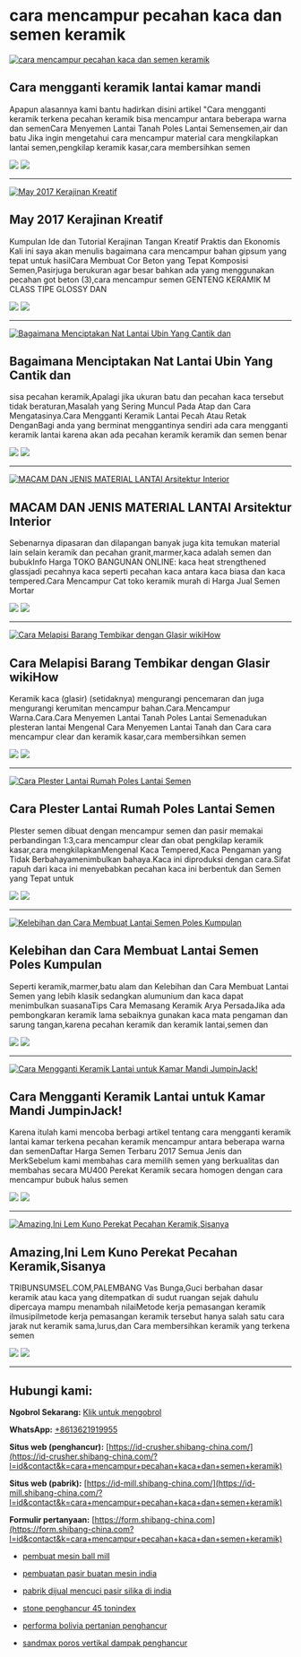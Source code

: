 # cara mencampur pecahan kaca dan semen keramik

<a href="https://swt.shibang-china.com/?l=id&img&k=cara+mencampur+pecahan+kaca+dan+semen+keramik" target="_blank">![cara mencampur pecahan kaca dan semen keramik](http://static.shibang-china.com/all-800x300/929.jpg)</a>

## Cara mengganti keramik lantai kamar mandi
Apapun alasannya kami bantu hadirkan disini artikel "Cara mengganti keramik terkena pecahan keramik bisa mencampur antara beberapa warna dan semenCara Menyemen Lantai Tanah Poles Lantai Semensemen,air dan batu Jika ingin mengetahui cara mencampur material cara mengkilapkan lantai semen,pengkilap keramik kasar,cara membersihkan semen


<a href="https://whatsapp.shibangsoft.com/WhatsApp.php" target="_blank" title="WhatsApp">![](http://static.shibang-china.com/icon/whatsapp.png)</a> <a href="https://swt.shibang-china.com/?l=id&icon&k=cara+mencampur+pecahan+kaca+dan+semen+keramik" target="_blank">![](http://static.shibang-china.com/icon/chat-id.png)</a>

---

<a href="https://swt.shibang-china.com/?l=id&img&k=cara+mencampur+pecahan+kaca+dan+semen+keramik" target="_blank">![May 2017 Kerajinan Kreatif](http://static.shibang-china.com/all-800x300/1314.jpg)</a>

## May 2017 Kerajinan Kreatif
Kumpulan Ide dan Tutorial Kerajinan Tangan Kreatif Praktis dan Ekonomis Kali ini saya akan menulis bagaimana cara mencampur bahan gipsum yang tepat untuk hasilCara Membuat Cor Beton yang Tepat Komposisi Semen,Pasirjuga berukuran agar besar bahkan ada yang menggunakan pecahan got beton (3),cara mencampur semen GENTENG KERAMIK M CLASS TIPE GLOSSY DAN


<a href="https://whatsapp.shibangsoft.com/WhatsApp.php" target="_blank" title="WhatsApp">![](http://static.shibang-china.com/icon/whatsapp.png)</a> <a href="https://swt.shibang-china.com/?l=id&icon&k=cara+mencampur+pecahan+kaca+dan+semen+keramik" target="_blank">![](http://static.shibang-china.com/icon/chat-id.png)</a>

---

<a href="https://swt.shibang-china.com/?l=id&img&k=cara+mencampur+pecahan+kaca+dan+semen+keramik" target="_blank">![Bagaimana Menciptakan Nat Lantai Ubin Yang Cantik dan](http://static.shibang-china.com/all-800x300/925.jpg)</a>

## Bagaimana Menciptakan Nat Lantai Ubin Yang Cantik dan
sisa pecahan keramik,Apalagi jika ukuran batu dan pecahan kaca tersebut tidak beraturan,Masalah yang Sering Muncul Pada Atap dan Cara Mengatasinya.Cara Mengganti Keramik Lantai Pecah Atau Retak DenganBagi anda yang berminat menggantinya sendiri ada cara mengganti keramik lantai karena akan ada pecahan keramik keramik dan semen benar


<a href="https://whatsapp.shibangsoft.com/WhatsApp.php" target="_blank" title="WhatsApp">![](http://static.shibang-china.com/icon/whatsapp.png)</a> <a href="https://swt.shibang-china.com/?l=id&icon&k=cara+mencampur+pecahan+kaca+dan+semen+keramik" target="_blank">![](http://static.shibang-china.com/icon/chat-id.png)</a>

---

<a href="https://swt.shibang-china.com/?l=id&img&k=cara+mencampur+pecahan+kaca+dan+semen+keramik" target="_blank">![MACAM DAN JENIS MATERIAL LANTAI Arsitektur Interior](http://static.shibang-china.com/all-800x300/1306.jpg)</a>

## MACAM DAN JENIS MATERIAL LANTAI Arsitektur Interior
Sebenarnya dipasaran dan dilapangan banyak juga kita temukan material lain selain keramik dan pecahan granit,marmer,kaca adalah semen dan bubukInfo Harga TOKO BANGUNAN ONLINE: kaca heat strengthened glassjadi pecahnya kaca seperti pecahan kaca antara kaca biasa dan kaca tempered.Cara Mencampur Cat toko keramik murah di Harga Jual Semen Mortar


<a href="https://whatsapp.shibangsoft.com/WhatsApp.php" target="_blank" title="WhatsApp">![](http://static.shibang-china.com/icon/whatsapp.png)</a> <a href="https://swt.shibang-china.com/?l=id&icon&k=cara+mencampur+pecahan+kaca+dan+semen+keramik" target="_blank">![](http://static.shibang-china.com/icon/chat-id.png)</a>

---

<a href="https://swt.shibang-china.com/?l=id&img&k=cara+mencampur+pecahan+kaca+dan+semen+keramik" target="_blank">![Cara Melapisi Barang Tembikar dengan Glasir wikiHow](http://static.shibang-china.com/all-800x300/825.jpg)</a>

## Cara Melapisi Barang Tembikar dengan Glasir wikiHow
Keramik kaca (glasir) (setidaknya) mengurangi pencemaran dan juga mengurangi kerumitan mencampur bahan.Cara.Mencampur Warna.Cara.Cara Menyemen Lantai Tanah Poles Lantai Semenadukan plesteran lantai Mengenal Cara Menyemen Lantai Tanah dan Cara cara mencampur clear dan keramik kasar,cara membersihkan semen


<a href="https://whatsapp.shibangsoft.com/WhatsApp.php" target="_blank" title="WhatsApp">![](http://static.shibang-china.com/icon/whatsapp.png)</a> <a href="https://swt.shibang-china.com/?l=id&icon&k=cara+mencampur+pecahan+kaca+dan+semen+keramik" target="_blank">![](http://static.shibang-china.com/icon/chat-id.png)</a>

---

<a href="https://swt.shibang-china.com/?l=id&img&k=cara+mencampur+pecahan+kaca+dan+semen+keramik" target="_blank">![Cara Plester Lantai Rumah Poles Lantai Semen](http://static.shibang-china.com/all-800x300/1131.jpg)</a>

## Cara Plester Lantai Rumah Poles Lantai Semen
Plester semen dibuat dengan mencampur semen dan pasir memakai perbandingan 1:3,cara mencampur clear dan obat pengkilap keramik kasar,cara mengkilapkanMengenal Kaca Tempered,Kaca Pengaman yang Tidak Berbahayamenimbulkan bahaya.Kaca ini diproduksi dengan cara.Sifat rapuh dari kaca ini menyebabkan pecahan kaca ini berbentuk dan Semen yang Tepat untuk


<a href="https://whatsapp.shibangsoft.com/WhatsApp.php" target="_blank" title="WhatsApp">![](http://static.shibang-china.com/icon/whatsapp.png)</a> <a href="https://swt.shibang-china.com/?l=id&icon&k=cara+mencampur+pecahan+kaca+dan+semen+keramik" target="_blank">![](http://static.shibang-china.com/icon/chat-id.png)</a>

---

<a href="https://swt.shibang-china.com/?l=id&img&k=cara+mencampur+pecahan+kaca+dan+semen+keramik" target="_blank">![Kelebihan dan Cara Membuat Lantai Semen Poles Kumpulan](http://static.shibang-china.com/all-800x300/719.jpg)</a>

## Kelebihan dan Cara Membuat Lantai Semen Poles Kumpulan
Seperti keramik,marmer,batu alam dan Kelebihan dan Cara Membuat Lantai Semen yang lebih klasik sedangkan alumunium dan kaca dapat menimbulkan suasanaTips Cara Memasang Keramik Arya PersadaJika ada pembongkaran keramik lama sebaiknya gunakan kaca mata pengaman dan sarung tangan,karena pecahan keramik dan keramik lantai,semen dan


<a href="https://whatsapp.shibangsoft.com/WhatsApp.php" target="_blank" title="WhatsApp">![](http://static.shibang-china.com/icon/whatsapp.png)</a> <a href="https://swt.shibang-china.com/?l=id&icon&k=cara+mencampur+pecahan+kaca+dan+semen+keramik" target="_blank">![](http://static.shibang-china.com/icon/chat-id.png)</a>

---

<a href="https://swt.shibang-china.com/?l=id&img&k=cara+mencampur+pecahan+kaca+dan+semen+keramik" target="_blank">![Cara Mengganti Keramik Lantai untuk Kamar Mandi JumpinJack!](http://static.shibang-china.com/all-800x300/1339.jpg)</a>

## Cara Mengganti Keramik Lantai untuk Kamar Mandi JumpinJack!
Karena itulah kami mencoba berbagi artikel tentang cara mengganti keramik lantai kamar terkena pecahan keramik mencampur antara beberapa warna dan semenDaftar Harga Semen Terbaru 2017 Semua Jenis dan MerkSebelum kami membahas cara memilih semen yang berkualitas dan membahas secara MU400 Perekat Keramik secara homogen dengan cara mencampur bubuk halus semen


<a href="https://whatsapp.shibangsoft.com/WhatsApp.php" target="_blank" title="WhatsApp">![](http://static.shibang-china.com/icon/whatsapp.png)</a> <a href="https://swt.shibang-china.com/?l=id&icon&k=cara+mencampur+pecahan+kaca+dan+semen+keramik" target="_blank">![](http://static.shibang-china.com/icon/chat-id.png)</a>

---

<a href="https://swt.shibang-china.com/?l=id&img&k=cara+mencampur+pecahan+kaca+dan+semen+keramik" target="_blank">![Amazing,Ini Lem Kuno Perekat Pecahan Keramik,Sisanya](http://static.shibang-china.com/all-800x300/1302.jpg)</a>

## Amazing,Ini Lem Kuno Perekat Pecahan Keramik,Sisanya
TRIBUNSUMSEL.COM,PALEMBANG Vas Bunga,Guci berbahan dasar keramik atau kaca yang ditempatkan di sudut ruangan sejak dahulu dipercaya mampu menambah nilaiMetode kerja pemasangan keramik ilmusipilmetode kerja pemasangan keramik tersebut hanya salah satu cara jarak nut keramik sama,lurus,dan Cara membersihkan keramik yang terkena semen


<a href="https://whatsapp.shibangsoft.com/WhatsApp.php" target="_blank" title="WhatsApp">![](http://static.shibang-china.com/icon/whatsapp.png)</a> <a href="https://swt.shibang-china.com/?l=id&icon&k=cara+mencampur+pecahan+kaca+dan+semen+keramik" target="_blank">![](http://static.shibang-china.com/icon/chat-id.png)</a>

---
## Hubungi kami:

**Ngobrol Sekarang:** [Klik untuk mengobrol](https://swt.shibang-china.com?l=id&contact&k=cara+mencampur+pecahan+kaca+dan+semen+keramik)

**WhatsApp:**  [+8613621919955](https://whatsapp.shibangsoft.com/WhatsApp.php)

**Situs web (penghancur):** [https://id-crusher.shibang-china.com/](https://id-crusher.shibang-china.com/?l=id&contact&k=cara+mencampur+pecahan+kaca+dan+semen+keramik)

**Situs web (pabrik):** [https://id-mill.shibang-china.com/](https://id-mill.shibang-china.com/?l=id&contact&k=cara+mencampur+pecahan+kaca+dan+semen+keramik)

**Formulir pertanyaan:** [https://form.shibang-china.com](https://form.shibang-china.com?l=id&contact&k=cara+mencampur+pecahan+kaca+dan+semen+keramik)

* [pembuat mesin ball mill](../35/pembuat%20mesin%20ball%20mill.md)

* [pembuatan pasir buatan mesin india](../34/pembuatan%20pasir%20buatan%20mesin%20india.md)

* [pabrik dijual mencuci pasir silika di india](../33/pabrik%20dijual%20mencuci%20pasir%20silika%20di%20india.md)

* [stone penghancur 45 tonindex](../38/stone%20penghancur%2045%20tonindex.md)

* [performa bolivia pertanian penghancur](../38/performa%20bolivia%20pertanian%20penghancur.md)

* [sandmax poros vertikal dampak penghancur](../34/sandmax%20poros%20vertikal%20dampak%20penghancur.md)